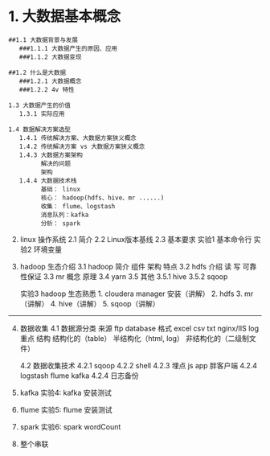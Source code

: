# 1. 大数据基本概念

    ##1.1 大数据背景与发展
       ###1.1.1 大数据产生的原因、应用
       ###1.1.2 大数据变现

    ##1.2 什么是大数据
       ###1.2.1 大数据概念
       ###1.2.2 4v 特性

    1.3 大数据产生的价值
       1.3.1 实际应用

    1.4 数据解决方案选型
       1.4.1 传统解决方案、大数据方案狭义概念
       1.4.2 传统解决方案 vs 大数据方案狭义概念
       1.4.3 大数据方案架构
             解决的问题
             架构
       1.4.4 大数据技术栈
             基础： linux
             核心： hadoop(hdfs、hive、mr ......)
             收集： flume、logstash
             消息队列：kafka
             分析： spark
             
                   
2. linux 操作系统
    2.1 简介
    2.2 Linux版本基线
    2.3 基本要求
    实验1 基本命令行
    实验2 环境变量


3.  hadoop 生态介绍
    3.1 hadoop 简介
        组件
        架构
        特点
    3.2 hdfs 介绍
        读
        写
        可靠性保证
    3.3 mr
        概念
        原理
    3.4 yarn
    3.5 其他
        3.5.1 hive
        3.5.2 sqoop

    实验3 hadoop 生态熟悉
          1. cloudera manager 安装（讲解）
          2. hdfs
          3. mr（讲解）
          4. hive（讲解）
          5. sqoop（讲解）


------------------------
4. 数据收集
   4.1 数据源分类
       来源
           ftp
           database
        格式
           excel
           csv
           txt
           nginx/IIS log 重点
        结构
           结构化的（table）
           半结构化（html, log）
           非结构化的（二级制文件）

   4.2 数据收集技术
        4.2.1 sqoop
        4.2.2 shell
        4.2.3 埋点
              js
              app
              胖客户端
        4.2.4 logstash
              flume
              kafka
        4.2.4 日志备份

5. kafka
   实验4: kafka 安装测试

6. flume
   实验5: flume 安装测试

7. spark
   实验6: spark wordCount

8. 整个串联